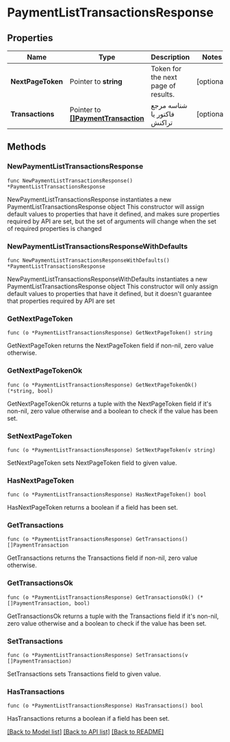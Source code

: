 # PaymentListTransactionsResponse

## Properties

Name | Type | Description | Notes
------------ | ------------- | ------------- | -------------
**NextPageToken** | Pointer to **string** | Token for the next page of results. | [optional] 
**Transactions** | Pointer to [**[]PaymentTransaction**](PaymentTransaction.md) | شناسه مرجع فاکتور یا تراکنش | [optional] 

## Methods

### NewPaymentListTransactionsResponse

`func NewPaymentListTransactionsResponse() *PaymentListTransactionsResponse`

NewPaymentListTransactionsResponse instantiates a new PaymentListTransactionsResponse object
This constructor will assign default values to properties that have it defined,
and makes sure properties required by API are set, but the set of arguments
will change when the set of required properties is changed

### NewPaymentListTransactionsResponseWithDefaults

`func NewPaymentListTransactionsResponseWithDefaults() *PaymentListTransactionsResponse`

NewPaymentListTransactionsResponseWithDefaults instantiates a new PaymentListTransactionsResponse object
This constructor will only assign default values to properties that have it defined,
but it doesn't guarantee that properties required by API are set

### GetNextPageToken

`func (o *PaymentListTransactionsResponse) GetNextPageToken() string`

GetNextPageToken returns the NextPageToken field if non-nil, zero value otherwise.

### GetNextPageTokenOk

`func (o *PaymentListTransactionsResponse) GetNextPageTokenOk() (*string, bool)`

GetNextPageTokenOk returns a tuple with the NextPageToken field if it's non-nil, zero value otherwise
and a boolean to check if the value has been set.

### SetNextPageToken

`func (o *PaymentListTransactionsResponse) SetNextPageToken(v string)`

SetNextPageToken sets NextPageToken field to given value.

### HasNextPageToken

`func (o *PaymentListTransactionsResponse) HasNextPageToken() bool`

HasNextPageToken returns a boolean if a field has been set.

### GetTransactions

`func (o *PaymentListTransactionsResponse) GetTransactions() []PaymentTransaction`

GetTransactions returns the Transactions field if non-nil, zero value otherwise.

### GetTransactionsOk

`func (o *PaymentListTransactionsResponse) GetTransactionsOk() (*[]PaymentTransaction, bool)`

GetTransactionsOk returns a tuple with the Transactions field if it's non-nil, zero value otherwise
and a boolean to check if the value has been set.

### SetTransactions

`func (o *PaymentListTransactionsResponse) SetTransactions(v []PaymentTransaction)`

SetTransactions sets Transactions field to given value.

### HasTransactions

`func (o *PaymentListTransactionsResponse) HasTransactions() bool`

HasTransactions returns a boolean if a field has been set.


[[Back to Model list]](../README.md#documentation-for-models) [[Back to API list]](../README.md#documentation-for-api-endpoints) [[Back to README]](../README.md)


